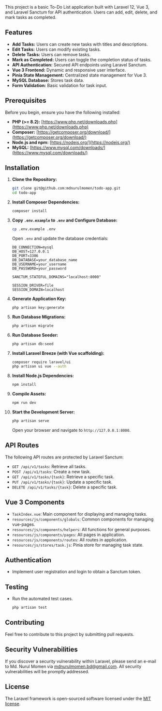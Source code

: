 This project is a basic To-Do List application built with Laravel 12, Vue 3, and Laravel Sanctum for API authentication. Users can add, edit, delete, and mark tasks as completed.

## Features

-   **Add Tasks:** Users can create new tasks with titles and descriptions.
-   **Edit Tasks:** Users can modify existing tasks.
-   **Delete Tasks:** Users can remove tasks.
-   **Mark as Completed:** Users can toggle the completion status of tasks.
-   **API Authentication:** Secured API endpoints using Laravel Sanctum.
-   **Vue 3 Frontend:** Dynamic and responsive user interface.
-   **Pinia State Management:** Centralized state management for Vue 3.
-   **MySQL Database:** Stores task data.
-   **Form Validation:** Basic validation for task input.

## Prerequisites

Before you begin, ensure you have the following installed:

-   **PHP (>= 8.2):** [https://www.php.net/downloads.php](https://www.php.net/downloads.php)
-   **Composer:** [https://getcomposer.org/download/](https://getcomposer.org/download/)
-   **Node.js and npm:** [https://nodejs.org/](https://nodejs.org/)
-   **MySQL:** [https://www.mysql.com/downloads/](https://www.mysql.com/downloads/)

## Installation

1.  **Clone the Repository:**

    ```bash
    git clone git@github.com:mdnurulmomen/todo-app.git
    cd todo-app
    ```

2.  **Install Composer Dependencies:**

    ```bash
    composer install
    ```

3.  **Copy `.env.example` to `.env` and Configure Database:**

    ```bash
    cp .env.example .env
    ```

    Open `.env` and update the database credentials:

    ```dotenv
    DB_CONNECTION=mysql
    DB_HOST=127.0.0.1
    DB_PORT=3306
    DB_DATABASE=your_database_name
    DB_USERNAME=your_username
    DB_PASSWORD=your_password

    SANCTUM_STATEFUL_DOMAINS="localhost:8000"

    SESSION_DRIVER=file
    SESSION_DOMAIN=localhost
    ```

4.  **Generate Application Key:**

    ```bash
    php artisan key:generate
    ```

5.  **Run Database Migrations:**

    ```bash
    php artisan migrate
    ```

6.  **Run Database Seeder:**

    ```bash
    php artisan db:seed
    ```

7.  **Install Laravel Breeze (with Vue scaffolding):**

    ```bash
    composer require laravel/ui
    php artisan ui vue --auth
    ```

8.  **Install Node.js Dependencies:**

    ```bash
    npm install
    ```

9.  **Compile Assets:**

    ```bash
    npm run dev
    ```

10. **Start the Development Server:**

    ```bash
    php artisan serve
    ```

    Open your browser and navigate to `http://127.0.0.1:8000`.

## API Routes

The following API routes are protected by Laravel Sanctum:

-   `GET /api/v1/tasks`: Retrieve all tasks.
-   `POST /api/v1/tasks`: Create a new task.
-   `GET /api/v1/tasks/{task}`: Retrieve a specific task.
-   `PUT /api/v1/tasks/{task}`: Update a specific task.
-   `DELETE /api/v1/tasks/{task}`: Delete a specific task.

## Vue 3 Components

-   `TaskIndex.vue`: Main component for displaying and managing tasks.
-   `resources/js/components/globals`: Common components for managing vue-pages.
-   `resources/js/components/helpers`: All functions for general purposes.
-   `resources/js/components/pages`: All pages in application.
-   `resources/js/components/routes`: All routes in application.
-   `resources/js/stores/task.js`: Pinia store for managing task state.

## Authentication

-   Implement user registration and login to obtain a Sanctum token.

## Testing

-   Run the automated test cases.
    ```bash
    php artisan test
    ```

## Contributing

Feel free to contribute to this project by submitting pull requests.

## Security Vulnerabilities

If you discover a security vulnerability within Laravel, please send an e-mail to Md. Nurul Momen via [mdnurulmomen.bd@gmail.com](mailto:mdnurulmomen.bd@gmail.com). All security vulnerabilities will be promptly addressed.

## License

The Laravel framework is open-sourced software licensed under the [MIT license](https://opensource.org/licenses/MIT).
